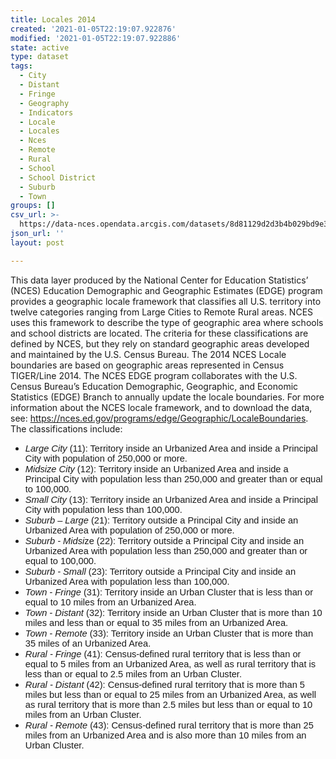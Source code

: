 ```yaml
---
title: Locales 2014
created: '2021-01-05T22:19:07.922876'
modified: '2021-01-05T22:19:07.922886'
state: active
type: dataset
tags:
  - City
  - Distant
  - Fringe
  - Geography
  - Indicators
  - Locale
  - Locales
  - Nces
  - Remote
  - Rural
  - School
  - School District
  - Suburb
  - Town
groups: []
csv_url: >-
  https://data-nces.opendata.arcgis.com/datasets/8d81129d2d3b4b029bd9e38a25c8e574_0.csv?outSR=%7B%22latestWkid%22%3A4269%2C%22wkid%22%3A4269%7D
json_url: ''
layout: post

---
```

<div style='text-align:Left;'><p style='margin-bottom:0in; margin-bottom:.0001pt;'><span style='background:white;'>This data layer produced by the </span>National
Center for Education Statistics’ (<span style='background:white;'>NCES) Education
Demographic and Geographic Estimates (EDGE) program provides a geographic locale
framework that classifies all U.S. territory into twelve categories ranging
from Large Cities to Remote Rural areas. NCES uses this framework to describe
the type of geographic area where schools and school districts are located. </span>The
criteria for these classifications are defined by NCES, but they rely on
standard geographic areas developed and maintained by the U.S. Census Bureau.
The 2014 NCES Locale boundaries are based on geographic areas represented in
Census TIGER/Line 2014. The NCES EDGE program collaborates with the U.S. Census
Bureau’s Education Demographic, Geographic, and Economic Statistics (EDGE)
Branch to annually update the locale boundaries. For more information about the
NCES locale framework, and to download the data, see:  <a href='https://nces.ed.gov/programs/edge/Geographic/LocaleBoundaries' rel='nofollow ugc'>https://nces.ed.gov/programs/edge/Geographic/LocaleBoundaries</a>. The
classifications include:</p><p style='margin-bottom:0in; margin-bottom:.0001pt;'></p><ul><li><i><span style='font-size:11.0pt; font-family:&quot;Calibri&quot;,sans-serif;'>Large City</span></i><span style='font-size:11pt; font-family:Calibri, sans-serif;'>
(11): Territory inside an Urbanized Area and inside a Principal City with
population of 250,000 or more.</span><br /></li><li><i><span style='font-size:11.0pt; font-family:&quot;Calibri&quot;,sans-serif;'>Midsize City</span></i><span style='font-size:11pt; font-family:Calibri, sans-serif;'>
(12): Territory inside an Urbanized Area and inside a Principal City with
population less than 250,000 and greater than or equal to 100,000.</span><br /></li><li><i><span style='font-size:11.0pt; font-family:&quot;Calibri&quot;,sans-serif;'>Small City</span></i><span style='font-size:11pt; font-family:Calibri, sans-serif;'>
(13): Territory inside an Urbanized Area and inside a Principal City with
population less than 100,000.</span><br /></li><li><i><span style='font-size:11.0pt; font-family:&quot;Calibri&quot;,sans-serif;'>Suburb – Large</span></i><span style='font-size:11pt; font-family:Calibri, sans-serif;'>
(21): Territory outside a Principal City and inside an Urbanized Area with
population of 250,000 or more.</span><br /></li><li><i><span style='font-size:11.0pt; font-family:&quot;Calibri&quot;,sans-serif;'>Suburb - Midsi</span></i><span style='font-size:11pt; font-family:Calibri, sans-serif;'>ze
(22): Territory outside a Principal City and inside an Urbanized Area with
population less than 250,000 and greater than or equal to 100,000.</span><br /></li><li><i><span style='font-size:11.0pt; font-family:&quot;Calibri&quot;,sans-serif;'>Suburb - Small</span></i><span style='font-size:11pt; font-family:Calibri, sans-serif;'>
(23): Territory outside a Principal City and inside an Urbanized Area with
population less than 100,000.</span><br /></li><li><i><span style='font-size:11.0pt; font-family:&quot;Calibri&quot;,sans-serif;'>Town - Fringe</span></i><span style='font-size:11pt; font-family:Calibri, sans-serif;'>
(31): Territory inside an Urban Cluster that is less than or equal to 10 miles
from an Urbanized Area.</span><br /></li><li><i><span style='font-size:11.0pt; font-family:&quot;Calibri&quot;,sans-serif;'>Town - Distant</span></i><span style='font-size:11pt; font-family:Calibri, sans-serif;'>
(32): Territory inside an Urban Cluster that is more than 10 miles and less
than or equal to 35 miles from an Urbanized Area.</span><br /></li><li><i><span style='font-size:11.0pt; font-family:&quot;Calibri&quot;,sans-serif;'>Town - Remote</span></i><span style='font-size:11pt; font-family:Calibri, sans-serif;'>
(33): Territory inside an Urban Cluster that is more than 35 miles of an
Urbanized Area.</span><br /></li><li><i><span style='font-size:11.0pt; font-family:&quot;Calibri&quot;,sans-serif;'>Rural - Fringe</span></i><span style='font-size:11pt; font-family:Calibri, sans-serif;'>
(41): Census-defined rural territory that is less than or equal to 5 miles from
an Urbanized Area, as well as rural territory that is less than or equal to 2.5
miles from an Urban Cluster.</span><br /></li><li><i><span style='font-size:11.0pt; font-family:&quot;Calibri&quot;,sans-serif;'>Rural - Distant</span></i><span style='font-size:11pt; font-family:Calibri, sans-serif;'>
(42): Census-defined rural territory that is more than 5 miles but less than or
equal to 25 miles from an Urbanized Area, as well as rural territory that is
more than 2.5 miles but less than or equal to 10 miles from an Urban Cluster.</span><br /></li><li><i><span style='font-size:11.0pt; font-family:&quot;Calibri&quot;,sans-serif;'>Rural - Remote</span></i><span style='font-size:11pt; font-family:Calibri, sans-serif;'>
(43): Census-defined rural territory that is more than 25 miles from an
Urbanized Area and is also more than 10 miles from an Urban Cluster.</span><br /></li></ul><p></p><p style='margin-top:0px; margin-bottom:0px;'>

























</p><p><span></span></p></div>
